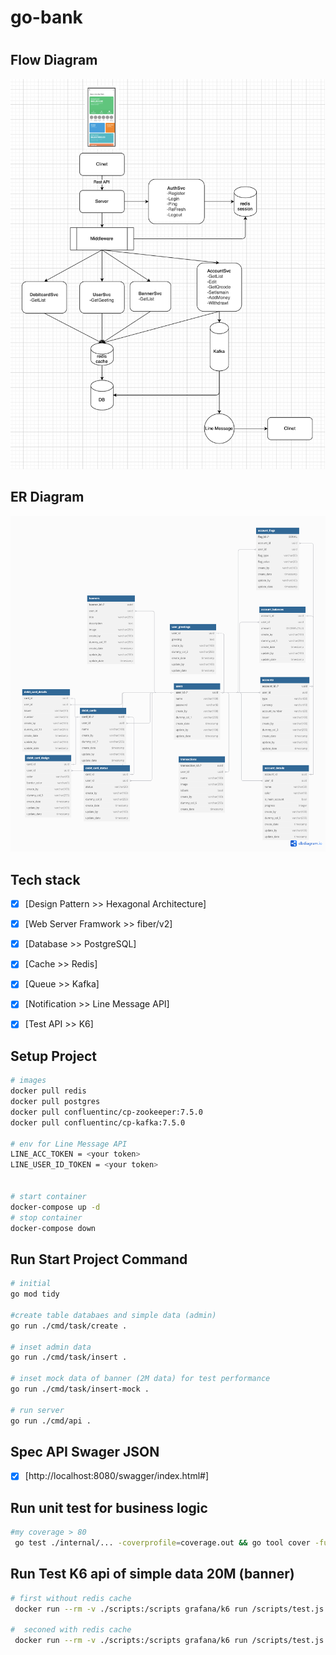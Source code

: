 # go-bank
<h1></h1>

<h2>Flow Diagram</h2>
<img src="./asserts/flow_diagram.png">

<h2>ER Diagram</h2>
<img src="./asserts/er_diagram.png">


<h2>Tech stack</h2>

- [x] [Design Pattern >> Hexagonal Architecture]
- [x] [Web Server Framwork >> fiber/v2]
- [x] [Database >> PostgreSQL]
- [x] [Cache >> Redis]
- [x] [Queue >> Kafka]
- [x] [Notification >> Line Message API]
- [x] [Test API >> K6]


<h2>Setup Project</h2>

```bash
# images
docker pull redis
docker pull postgres
docker pull confluentinc/cp-zookeeper:7.5.0
docker pull confluentinc/cp-kafka:7.5.0

# env for Line Message API
LINE_ACC_TOKEN = <your token>
LINE_USER_ID_TOKEN = <your token>


# start container
docker-compose up -d
# stop container
docker-compose down
```


<h2>Run Start Project Command</h2>

```bash
# initial
go mod tidy

#create table databaes and simple data (admin)
go run ./cmd/task/create .  

# inset admin data
go run ./cmd/task/insert .  

# inset mock data of banner (2M data) for test performance
go run ./cmd/task/insert-mock .  

# run server
go run ./cmd/api .  
```

<h2>Spec API Swager JSON</h2>

- [x] [http://localhost:8080/swagger/index.html#]


<h2>Run unit test for business logic</h2>

```bash
#my coverage > 80
 go test ./internal/... -coverprofile=coverage.out && go tool cover -func=coverage.out 
```

<h2>Run Test K6 api of simple data 20M (banner) </h2>

```bash
# first without redis cache
 docker run --rm -v ./scripts:/scripts grafana/k6 run /scripts/test.js

#  seconed with redis cache
 docker run --rm -v ./scripts:/scripts grafana/k6 run /scripts/test.js
```